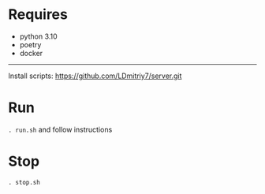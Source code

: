 # Requires
- python 3.10 
- poetry
- docker

---
Install scripts: https://github.com/LDmitriy7/server.git

# Run

`. run.sh` and follow instructions

# Stop

`. stop.sh`
